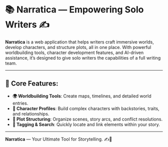 # 📚 **Narratica** — Empowering Solo Writers ✍️

**Narratica** is a web application that helps writers craft immersive worlds, develop characters, and structure plots, all in one place. With powerful worldbuilding tools, character development features, and AI-driven assistance, it’s designed to give solo writers the capabilities of a full writing team.

---

## 🚀 **Core Features:**

- **🌍 Worldbuilding Tools**: Create maps, timelines, and detailed world entries.
- **👤 Character Profiles**: Build complex characters with backstories, traits, and relationships.
- **📝 Plot Structuring**: Organize scenes, story arcs, and conflict resolutions.
- **🔖 Tagging & Search**: Quickly locate and link elements within your story.

---

**Narratica** — Your Ultimate Tool for Storytelling. ✍️📖
